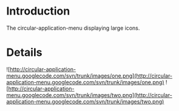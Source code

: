 # Introduction #

The circular-application-menu displaying large icons.


# Details #

![http://circular-application-menu.googlecode.com/svn/trunk/images/one.png](http://circular-application-menu.googlecode.com/svn/trunk/images/one.png)
![http://circular-application-menu.googlecode.com/svn/trunk/images/two.png](http://circular-application-menu.googlecode.com/svn/trunk/images/two.png)